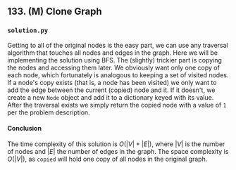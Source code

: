 ## 133. (M) Clone Graph

### `solution.py`
Getting to all of the original nodes is the easy part, we can use any traversal algorithm that touches all nodes and edges in the graph. Here we will be implementing the solution using BFS. The (slightly) trickier part is copying the nodes and accessing them later. We obviously want only one copy of each node, which fortunately is analogous to keeping a set of visited nodes. If a node's copy exists (that is, a node has been visited) we only want to add the edge between the current (copied) node and it. If it doesn't, we create a new `Node` object and add it to a dictionary keyed with its value.  
After the traversal exists we simply return the copied node with a value of `1` per the problem description.  
  
#### Conclusion
The time complexity of this solution is $O(|V|+|E|)$, where $|V|$ is the number of nodes and $|E|$ the number of edges in the graph. The space complexity is $O(|V|)$, as `copied` will hold one copy of all nodes in the original graph.  
  

